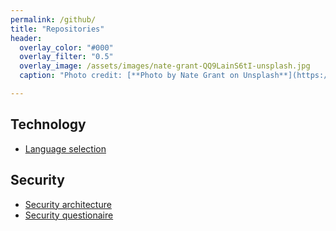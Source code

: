 ```yaml
---
permalink: /github/
title: "Repositories"
header:
  overlay_color: "#000"
  overlay_filter: "0.5"
  overlay_image: /assets/images/nate-grant-QQ9LainS6tI-unsplash.jpg
  caption: "Photo credit: [**Photo by Nate Grant on Unsplash**](https://unsplash.com)"

---
```


## Technology
- [Language selection](https://github.com/Pettersson-dev/Language-selection)

## Security
- [Security architecture](https://github.com/Pettersson-dev/Security-architecture)
- [Security questionaire](https://github.com/Pettersson-dev/Security-questionnaire)
